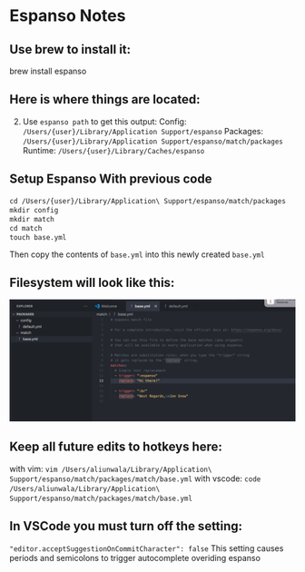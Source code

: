 # Espanso Notes

## Use brew to install it:

brew install espanso

## Here is where things are located:

2. Use `espanso path` to get this output:
   Config: `/Users/{user}/Library/Application Support/espanso`
   Packages: `/Users/{user}/Library/Application Support/espanso/match/packages`
   Runtime: `/Users/{user}/Library/Caches/espanso`

## Setup Espanso With previous code

```shell
cd /Users/{user}/Library/Application\ Support/espanso/match/packages
mkdir config
mkdir match
cd match
touch base.yml
```

Then copy the contents of `base.yml` into this newly created `base.yml`

## Filesystem will look like this:

![alt text](images/espansoBase.png)

## Keep all future edits to hotkeys here:

with vim:
`vim /Users/aliunwala/Library/Application\ Support/espanso/match/packages/match/base.yml`
with vscode:
`code /Users/aliunwala/Library/Application\ Support/espanso/match/packages/match/base.yml`

## In VSCode you must turn off the setting:

`"editor.acceptSuggestionOnCommitCharacter": false`
This setting causes periods and semicolons to trigger autocomplete overiding espanso
